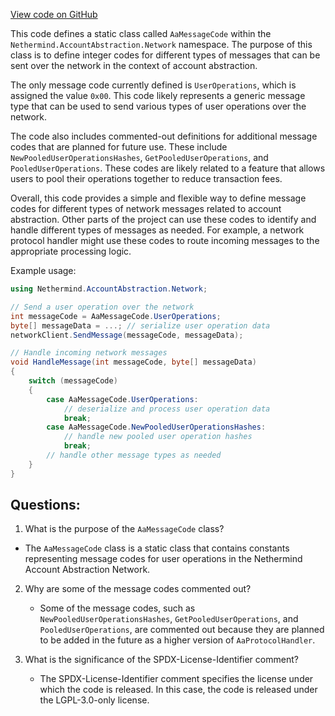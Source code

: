 [View code on GitHub](https://github.com/nethermindeth/nethermind/Nethermind.AccountAbstraction/Network/AaMessageCode.cs)

This code defines a static class called `AaMessageCode` within the `Nethermind.AccountAbstraction.Network` namespace. The purpose of this class is to define integer codes for different types of messages that can be sent over the network in the context of account abstraction.

The only message code currently defined is `UserOperations`, which is assigned the value `0x00`. This code likely represents a generic message type that can be used to send various types of user operations over the network. 

The code also includes commented-out definitions for additional message codes that are planned for future use. These include `NewPooledUserOperationsHashes`, `GetPooledUserOperations`, and `PooledUserOperations`. These codes are likely related to a feature that allows users to pool their operations together to reduce transaction fees.

Overall, this code provides a simple and flexible way to define message codes for different types of network messages related to account abstraction. Other parts of the project can use these codes to identify and handle different types of messages as needed. For example, a network protocol handler might use these codes to route incoming messages to the appropriate processing logic. 

Example usage:

```csharp
using Nethermind.AccountAbstraction.Network;

// Send a user operation over the network
int messageCode = AaMessageCode.UserOperations;
byte[] messageData = ...; // serialize user operation data
networkClient.SendMessage(messageCode, messageData);

// Handle incoming network messages
void HandleMessage(int messageCode, byte[] messageData)
{
    switch (messageCode)
    {
        case AaMessageCode.UserOperations:
            // deserialize and process user operation data
            break;
        case AaMessageCode.NewPooledUserOperationsHashes:
            // handle new pooled user operation hashes
            break;
        // handle other message types as needed
    }
}
```
## Questions: 
 1. What is the purpose of the `AaMessageCode` class?
   - The `AaMessageCode` class is a static class that contains constants representing message codes for user operations in the Nethermind Account Abstraction Network.

2. Why are some of the message codes commented out?
   - Some of the message codes, such as `NewPooledUserOperationsHashes`, `GetPooledUserOperations`, and `PooledUserOperations`, are commented out because they are planned to be added in the future as a higher version of `AaProtocolHandler`.

3. What is the significance of the SPDX-License-Identifier comment?
   - The SPDX-License-Identifier comment specifies the license under which the code is released. In this case, the code is released under the LGPL-3.0-only license.